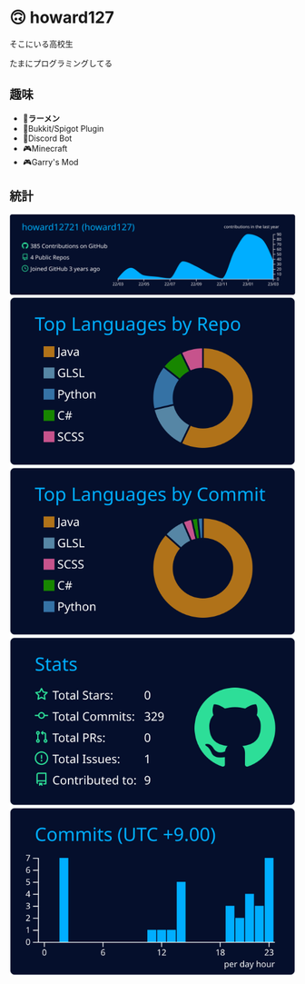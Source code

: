 # 🙃 howard127

そこにいる高校生

たまにプログラミングしてる

## 趣味

- 🍜**ラーメン**
- 🔧Bukkit/Spigot Plugin
- 🔧Discord Bot
- 🎮Minecraft
- 🎮Garry's Mod

## 統計

[![](https://raw.githubusercontent.com/howard12721/howard12721/main/profile-summary-card-output/algolia/0-profile-details.svg)](https://github.com/vn7n24fzkq/github-profile-summary-cards)
[![](https://raw.githubusercontent.com/howard12721/howard12721/main/profile-summary-card-output/algolia/1-repos-per-language.svg)](https://github.com/vn7n24fzkq/github-profile-summary-cards) [![](https://raw.githubusercontent.com/howard12721/howard12721/main/profile-summary-card-output/algolia/2-most-commit-language.svg)](https://github.com/vn7n24fzkq/github-profile-summary-cards)
[![](https://raw.githubusercontent.com/howard12721/howard12721/main/profile-summary-card-output/algolia/3-stats.svg)](https://github.com/vn7n24fzkq/github-profile-summary-cards) [![](https://raw.githubusercontent.com/howard12721/howard12721/main/profile-summary-card-output/algolia/4-productive-time.svg)](https://github.com/vn7n24fzkq/github-profile-summary-cards)
